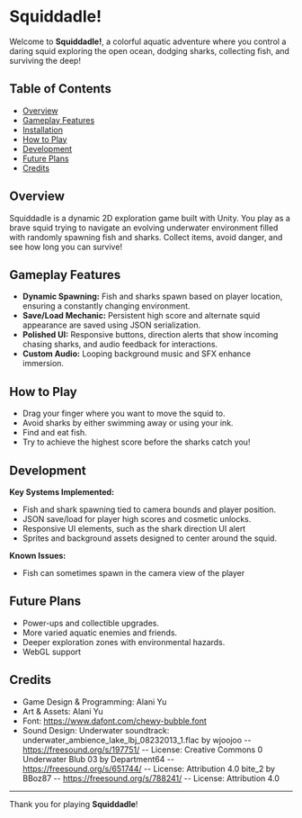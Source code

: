 # Squiddadle!

Welcome to **Squiddadle!**, a colorful aquatic adventure where you control a daring squid exploring the open ocean, dodging sharks, collecting fish, and surviving the deep!

## Table of Contents
- [Overview](#overview)
- [Gameplay Features](#gameplay-features)
- [Installation](#installation)
- [How to Play](#how-to-play)
- [Development](#development)
- [Future Plans](#future-plans)
- [Credits](#credits)

## Overview
Squiddadle is a dynamic 2D exploration game built with Unity. You play as a brave squid trying to navigate an evolving underwater environment filled with randomly spawning fish and sharks. Collect items, avoid danger, and see how long you can survive!

## Gameplay Features
- **Dynamic Spawning:** Fish and sharks spawn based on player location, ensuring a constantly changing environment.
- **Save/Load Mechanic:** Persistent high score and alternate squid appearance are saved using JSON serialization.
- **Polished UI:** Responsive buttons, direction alerts that show incoming chasing sharks, and audio feedback for interactions.
- **Custom Audio:** Looping background music and SFX enhance immersion.

## How to Play
- Drag your finger where you want to move the squid to.
- Avoid sharks by either swimming away or using your ink.
- Find and eat fish.
- Try to achieve the highest score before the sharks catch you!

## Development
**Key Systems Implemented:**
- Fish and shark spawning tied to camera bounds and player position.
- JSON save/load for player high scores and cosmetic unlocks.
- Responsive UI elements, such as the shark direction UI alert
- Sprites and background assets designed to center around the squid.

**Known Issues:**
- Fish can sometimes spawn in the camera view of the player

## Future Plans
- Power-ups and collectible upgrades.
- More varied aquatic enemies and friends.
- Deeper exploration zones with environmental hazards.
- WebGL support

## Credits
- Game Design & Programming: Alani Yu
- Art & Assets: Alani Yu
- Font:
https://www.dafont.com/chewy-bubble.font
- Sound Design:
Underwater soundtrack:
underwater_ambience_lake_lbj_08232013_1.flac by wjoojoo -- https://freesound.org/s/197751/ -- License: Creative Commons 0
Underwater Blub 03 by Department64 -- https://freesound.org/s/651744/ -- License: Attribution 4.0
bite_2 by BBoz87 -- https://freesound.org/s/788241/ -- License: Attribution 4.0
---
Thank you for playing **Squiddadle**!
